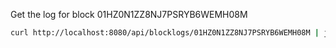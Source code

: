 Get the log for block 01HZ0N1ZZ8NJ7PSRYB6WEMH08M

```sh {"id":"01HZ2HG6A2PHAEHG95CNG4MK9Y"}
curl http://localhost:8080/api/blocklogs/01HZ0N1ZZ8NJ7PSRYB6WEMH08M | jq . 
```